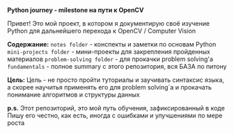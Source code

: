 **Python journey - milestone на пути к OpenCV**

Привет! Это мой проект, в котором я документирую своё изучение Python
  для дальнейшего перехода к OpenCV / Computer Vision


**Содержание:**
`notes folder` - конспекты и заметки по основам Python
`mini-projects folder` - мини-проекты для закрепления пройденных материалов
`problem-solving folder` - для прокачки problem solving'а
`fundamentals` - полное summary с этого репозитория, вся БАЗА по питону 


**Цель:**
Цель - не просто пройти туториалы и заучивать синтаксис языка,
  а скорее научитья применять его для problem solving`а и
  прокачать понимание алгоритмов и структуры данных


**p.s.**
Этот репозиторий, это мой путь обучения, зафиксированный в коде
  Пишу его честно, как есть, иногда с ошибками и улучшениями по мере роста